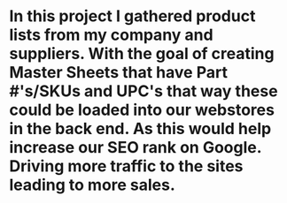 # In this project I gathered product lists from my company and suppliers. With the goal of creating Master Sheets that have Part #'s/SKUs and UPC's that way these could be loaded into our webstores in the back end. As this would help increase our SEO rank on Google. Driving more traffic to the sites leading to more sales.
